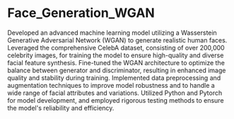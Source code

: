 # Face_Generation_WGAN
Developed an advanced machine learning model utilizing a Wasserstein Generative Adversarial Network (WGAN) to generate realistic human faces.
Leveraged the comprehensive CelebA dataset, consisting of over 200,000 celebrity images, for training the model to ensure high-quality and diverse facial feature synthesis.
Fine-tuned the WGAN architecture to optimize the balance between generator and discriminator, resulting in enhanced image quality and stability during training.
Implemented data preprocessing and augmentation techniques to improve model robustness and to handle a wide range of facial attributes and variations.
Utilized Python and Pytorch for model development, and employed rigorous testing methods to ensure the model's reliability and efficiency.
